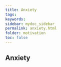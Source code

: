 ```yaml
---
title: Anxiety
tags: 
keywords: 
sidebar: mydoc_sidebar
permalink: anxiety.html
folder: motivation
toc: false
---
```


## Anxiety

